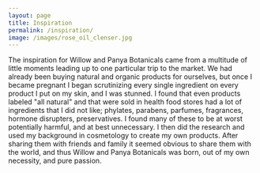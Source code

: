 ```yaml
---
layout: page
title: Inspiration
permalink: /inspiration/
image: /images/rose_oil_clenser.jpg
---
```

The inspiration for Willow and Panya Botanicals came from a multitude of little moments leading up to one particular trip to the market. We had already been buying natural and organic products for ourselves, but once I became pregnant I began scrutinizing every single ingredient on every product I put on my skin, and I was stunned. I found that even products labeled "all natural" and that were sold in health food stores had a lot of ingredients that I did not like; phylates, parabens, parfumes, fragrances, hormone disrupters, preservatives. I found many of these to be at worst potentially harmful, and at best unnecessary.
I then did the research and used my background in cosmetology to create my own products. After sharing them with friends and family it seemed obvious to share them with the world, and thus Willow and Panya Botanicals was born, out of my own necessity, and pure passion.
